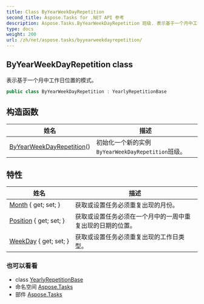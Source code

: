 ```yaml
---
title: Class ByYearWeekDayRepetition
second_title: Aspose.Tasks for .NET API 参考
description: Aspose.Tasks.ByYearWeekDayRepetition 班级. 表示基于一个月中工作日位置的模式
type: docs
weight: 200
url: /zh/net/aspose.tasks/byyearweekdayrepetition/
---
```

## ByYearWeekDayRepetition class

表示基于一个月中工作日位置的模式。

```csharp
public class ByYearWeekDayRepetition : YearlyRepetitionBase
```

## 构造函数

| 姓名 | 描述 |
| --- | --- |
| [ByYearWeekDayRepetition](byyearweekdayrepetition/)() | 初始化一个新的实例`ByYearWeekDayRepetition`班级。 |

## 特性

| 姓名 | 描述 |
| --- | --- |
| [Month](../../aspose.tasks/byyearweekdayrepetition/month/) { get; set; } | 获取或设置任务必须重复出现的月份。 |
| [Position](../../aspose.tasks/byyearweekdayrepetition/position/) { get; set; } | 获取或设置任务必须在一个月中的一周中重复出现的日期的位置。 |
| [WeekDay](../../aspose.tasks/byyearweekdayrepetition/weekday/) { get; set; } | 获取或设置任务必须重复出现的工作日类型。 |

### 也可以看看

* class [YearlyRepetitionBase](../yearlyrepetitionbase/)
* 命名空间 [Aspose.Tasks](../../aspose.tasks/)
* 部件 [Aspose.Tasks](../../)


